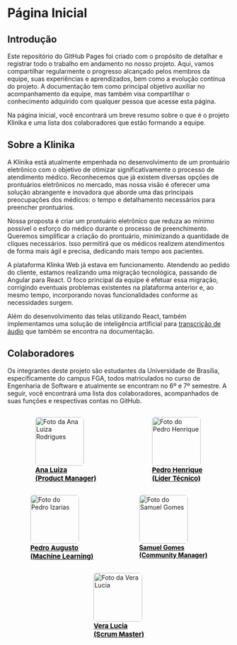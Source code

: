 # Página Inicial

## Introdução

Este repositório do GitHub Pages foi criado com o propósito de detalhar e registrar todo o trabalho em andamento no nosso projeto. Aqui, vamos compartilhar regularmente o progresso alcançado pelos membros da equipe, suas experiências e aprendizados, bem como a evolução contínua do projeto. A documentação tem como principal objetivo auxiliar no acompanhamento da equipe, mas também visa compartilhar o conhecimento adquirido com qualquer pessoa que acesse esta página.

Na página inicial, você encontrará um breve resumo sobre o que é o projeto Klinika e uma lista dos colaboradores que estão formando a equipe.

## Sobre a Klinika

A Klinika está atualmente empenhada no desenvolvimento de um prontuário eletrônico com o objetivo de otimizar significativamente o processo de atendimento médico. Reconhecemos que já existem diversas opções de prontuários eletrônicos no mercado, mas nossa visão é oferecer uma solução abrangente e inovadora que aborde uma das principais preocupações dos médicos: o tempo e detalhamento necessários para preencher prontuários.

Nossa proposta é criar um prontuário eletrônico que reduza ao mínimo possível o esforço do médico durante o processo de preenchimento. Queremos simplificar a criação do prontuário, minimizando a quantidade de cliques necessários. Isso permitirá que os médicos realizem atendimentos de forma mais ágil e precisa, dedicando mais tempo aos pacientes.

A plataforma Klinka Web já estava em funcionamento. Atendendo ao pedido do cliente, estamos realizando uma migração tecnológica, passando de Angular para React. O foco principal da equipe é efetuar essa migração, corrigindo eventuais problemas existentes na plataforma anterior e, ao mesmo tempo, incorporando novas funcionalidades conforme as necessidades surgem.

Além do desenvolvimento das telas utilizando React, também implementamos uma solução de inteligência artificial para [transcrição de áudio](./transcribeAudio.md) que também se encontra na documentação.


## Colaboradores

Os integrantes deste projeto são estudantes da Universidade de Brasília, especificamente do campus FGA, todos matriculados no curso de Engenharia de Software e atualmente se encontram no 6º e 7º semestre. A seguir, você encontrará uma lista dos colaboradores, acompanhados de suas funções e respectivas contas no GitHub.

<div  class="HomeProfiles" style="justify-content: space-around; flex-wrap: wrap; display: flex;">

<a href="https://github.com/analuizargds" target="_blank">
    <figure>
      <img  src="https://github.com/analuizargds.png" alt="Foto da Ana Luiza Rodrigues" width="110px" style="border-radius: 6%">
      <figcaption style="font-weight: bold; color: #000000; font-size: 15px">
        Ana Luiza <br>
        (Product Manager)
      </figcaption>
    </figure>
</a>

<a href="https://github.com/PedroHenrique2077" target="_blank">
    <figure>
      <img  src="https://github.com/PedroHenrique2077.png" alt="Foto do Pedro Henrique" width="110px" style="border-radius: 6%">
      <figcaption style="font-weight: bold; color: #000000; font-size: 15px">
        Pedro Henrique <br>
        (Líder Técnico)
      </figcaption>
    </figure>
</a>

<a href="https://github.com/Izarias" target="_blank">
    <figure>
      <img  src="https://github.com/Izarias.png" alt="Foto do Pedro Izarias" width="110px" style="border-radius: 6%">
      <figcaption style="font-weight: bold; color: #000000; font-size: 15px">
        Pedro Augusto <br>
        (Machine Learning)
      </figcaption>
    </figure>
</a>

<a href="https://github.com/SamuelGSouza" target="_blank">
    <figure>
      <img  src="https://github.com/SamuelGSouza.png" alt="Foto do Samuel Gomes" width="110px" style="border-radius: 6%">
      <figcaption style="font-weight: bold; color: #000000; font-size: 14px">
        Samuel Gomes <br>
        (Community Manager)
      </figcaption>
    </figure>
</a>

<a href="https://github.com/verabelucia" target="_blank">
    <figure>
      <img  src="https://github.com/verabelucia.png" alt="Foto da Vera Lucia" width="110px" style="border-radius: 6%">
      <figcaption style="font-weight: bold; color: #000000; font-size: 15px">
        Vera Lucia <br>
        (Scrum Master)
      </figcaption>
    </figure>
  </a>



</div>